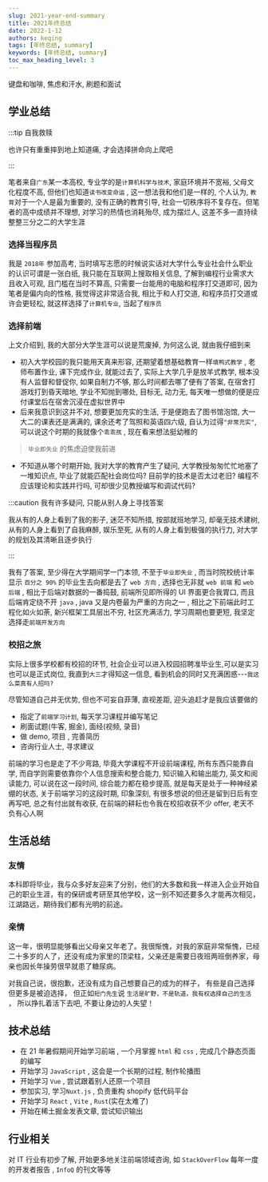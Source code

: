 ```yaml
---
slug: 2021-year-end-summary
title: 2021年终总结
date: 2022-1-12
authors: keqing
tags: [年终总结, summary]
keywords: [年终总结, summary]
toc_max_heading_level: 3
---
```


键盘和咖啡, 焦虑和汗水, 刷题和面试

<!-- truncate -->

## 学业总结

:::tip 自我救赎

也许只有重重摔到地上知道痛, 才会选择拼命向上爬吧

:::

笔者来自`广东`某一本高校, 专业学的是`计算机科学与技术`, 家庭环境并不宽裕, 父母文化程度不高, 但他们也知道`读书改变命运` , 这一想法我和他们是一样的, 个人认为, `教育`对于一个人是最为重要的, 没有正确的教育引导, 社会一切秩序将不复存在。但笔者的高中成绩并不理想, 对学习的热情也消耗殆尽, 成为摆烂人, 这差不多一直持续整整三分之二的大学生涯

### 选择当程序员

我是 `2018年` 参加高考, 当时填写志愿的时候说实话对大学什么专业社会什么职业的认识可谓是一张白纸, 我只能在互联网上搜取相关信息, 了解到编程行业需求大且收入可观, 且门槛在当时不算高, 只需要一台能用的电脑和程序打交道即可, 因为笔者是偏内向的性格, 我觉得这非常适合我, 相比于和人打交道, 和程序员打交道或许会更轻松, 就这样选择了`计算机专业`, 当起了`程序员`

### 选择前端

上文介绍到, 我的大部分大学生涯可以说是荒废掉, 为何这么说, 就由我仔细到来

- 初入大学校园的我只能用天真来形容, 还期望着想基础教育一样`填鸭式教学` , 老师布置作业, 课下完成作业, 就能过去了, 实际上大学几乎是放羊式教学, 根本没有人监督和督促你, 如果自制力不够, 那么时间都去哪了便有了答案, 在宿舍打游戏打到昏天暗地, 学业不知抛到哪处, 目标无, 动力无, 每天唯一想做的便是应付课堂后在宿舍沉浸在虚拟世界中
- 后来我意识到这并不对, 想要更加充实的生活, 于是便跑去了图书馆泡馆, 大一大二的课表还是满满的, 课余还考了驾照和英语四六级, 自认为过得`"非常充实"`, 可以说这个时期的我就像个`乖乖孩` , 现在看来想法挺幼稚的

> `毕业即失业` 的焦虑迫使我前进

- 不知道从哪个时期开始, 我对大学的教育产生了疑问, 大学教授匆匆忙忙地塞了一堆知识点, 毕业了就能匹配社会岗位吗? 目前学的技术是否太过老旧? 编程不应该理论和实践并行吗, 可却很少见教授编写和调试代码? <br />

:::caution 我有许多疑问, 只能从别人身上寻找答案

我从有的人身上看到了我的影子, 迷茫不知所措, 按部就班地学习, 却毫无技术建树, 从有的人身上看到了自我麻醉, 娱乐至死, 从有的人身上看到极强的执行力, 对大学的规划及其清晰且逐步执行

:::

我有了答案, 至少得在大学期间学一门本领, 不至于`毕业即失业` , 而当时院校统计率显示 `百分之 90%` 的毕业生去向都是去了 `web 方向` , 选择也无非就 `web 前端` 和 `web 后端` , 相比于后端对数据的一番捣鼓, 前端所见即所得的 UI 界面更合我胃口, 而且后端肯定绕不开 `java` , java 又是内卷最为严重的方向之一 , 相比之下前端此时工程化如火如荼, 新兴框架工具层出不穷, 社区充满活力, 学习周期也要更短, 我坚定选择走`前端开发方向`

### 校招之旅

实际上很多学校都有校招的环节, 社会企业可以进入校园招聘准毕业生,可以是实习也可以是正式岗位, 我直到`大三`才得知这一信息, 看到机会的同时又充满困惑---`我这么菜真有人招吗?`

尽管知道自己并无优势, 但也不可妄自菲薄, 直视差距, 迎头追赶才是我应该要做的

- 指定了`前端学习计划`, 每天学习课程并编写笔记
- 刷面试题(牛客, 掘金), 面经(视频, 录音)
- 做 demo, 项目 , 完善简历
- 咨询行业人士, 寻求建议

前端的学习也是走了不少弯路, 毕竟大学课程不开设前端课程, 所有东西只能靠自学, 而自学则需要依靠你个人信息搜索和整合能力, 知识输入和输出能力, 英文和阅读能力, 可以说在这一段时间, 综合能力都在稳步提高, 就是每天是处于一种神经紧绷的状态, 关于前端学习的这段时期, 印象深刻, 有很多想说的但还是留到日后有空再写吧, 总之有付出就有收获, 在前端的耕耘也令我在校招收获不少 offer, 老天不负有心人啊

## 生活总结

### 友情

本科即将毕业，我与众多好友迎来了分别，他们的大多数和我一样进入企业开始自己的职业生涯，有的保研或考研至其他学校，这一别不知还要多久才能再次相见，江湖路远，期待我们都有光明的前途。

### 亲情

这一年，很明显能够看出父母亲又年老了。我很惭愧，对我的家庭非常惭愧，已经二十多岁的人了，还没有成为家里的顶梁柱，父亲还是需要日夜班两班倒养家，母亲也因长年操劳很早就患了糖尿病。

对我自己说，很抱歉，还没有成为自己想要自己的成为的样子， 有些是自己选择但更多是被迫选择， 但正如`短门先生`说 `生活是旷野，不是轨道，我有权选择自己的生活` ， 所以挣扎着活下去吧, 不要让身边的人失望！

## 技术总结

- 在 21 年暑假期间开始学习前端 , 一个月掌握 `html` 和 `css` , 完成几个静态页面的编写
- 开始学习 `JavaScript` , 这会是一个长期的过程, 制作轮播图
- 开始学习 `Vue` , 尝试跟着别人还原一个项目
- 参加实习, 学习`Nuxt.js` , 负责重构 shopify 低代码平台
- 开始学习 `React` , `Vite` , `Rust`(实在太难了)
- 开始在稀土掘金发表文章, 尝试知识输出

## 行业相关

对 IT 行业有初步了解, 开始更多地关注前端领域咨询, 如 `StackOverFlow` 每年一度的开发者报告 , `InfoQ` 的刊文等等
